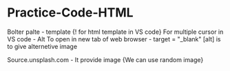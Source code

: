 # Practice-Code-HTML

Bolter palte - template {! for html template in VS code}
For multiple cursor in VS code - Alt 
To open in new tab of web browser - target = "_blank"
[alt] is to give alternetive image

Source.unsplash.com - It provide image {We can use random image}
